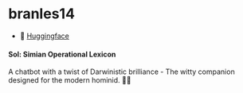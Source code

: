 # branles14
- 🤗 [Huggingface](https://huggingface.co/branles14)
  
#### Sol: Simian Operational Lexicon
A chatbot with a twist of Darwinistic brilliance - The witty companion designed for the modern hominid. 🤖🐒
